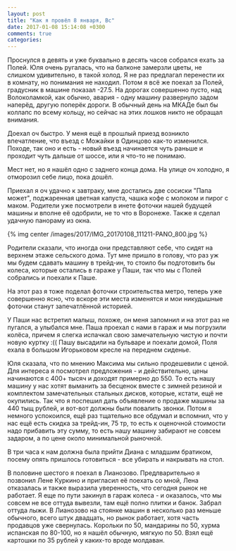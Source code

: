 ```yaml
---
layout: post
title: "Как я провёл 8 января, Вс"
date: 2017-01-08 15:14:08 +0300
comments: true
categories: 
---
```

Проснулся в девять и уже буквально в десять часов собрался ехать за Полей. Юля очень ругалась, что на балконе замерзли цветы, не слишком удивительно, в такой холод. Я не раз предлагал перенести их в комнату, но понимания не находил. Потом я всё же поехал за Полей, градусник в машине показал -27.5. На дорогах совершенно пусто, над Волоколамкой, как обычно, авария - одну машину развернуло задом наперёд, другую поперёк дороги. В обычный день на МКАДе был бы коллапс по всему кольцу, но сейчас на этих лошков никто не обращал внимания.

Доехал оч быстро. У меня ещё в прошлый приезд возникло впечатление, что въезд с Можайки в Одинцово как-то изменился. Походе, так оно и есть - новый въезд начинается чуть раньше и проходит чуть дальше от шоссе, или я что-то не понимаю.

Мест нет, но я нашёл одно с заднего конца дома. На улице оч холодно, я отморозил себе лицо, пока дошёл.

Приехал я оч удачно к завтраку, мне достались две сосиски "Папа может", поджаренная цветная капуста, чашка кофе с молоком и пирог с маком. Родители уже посмотрели в инете фоточки нашей будущей машины и вполне её одобрили, не то что в Воронеже. Также я сделал удачную панораму из окна.

{% img center /images/2017/IMG_20170108_111211-PANO_800.jpg %}

Родители сказали, что иногда они представляют себе, что сидят на верхнем этаже сельского дома. Тут мне пришло в голову, что раз уж мы будем сдавать машину в трейд-ин, то стоило бы подготовить бы колеса, которые остались в гараже у Паши, так что мы с Полей собрались и поехали к Паше. 

На этот раз я тоже поделал фоточки строительства метро, теперь уже совершенно ясно, что вскоре эти места изменятся и мои никудышные фоточки станут запечатлённой историей.

У Паши нас встретил малыш, похоже, он меня запомнил и на этот раз не пугался, а улыбался мне. Паша проехал с нами в гараж и мы погрузили колёса, причем я слегка испачкал свою замечательную чистую и почти новую куртку :(( Пашу высадили на бульваре и поехали домой, Поля ехала в большом Игорьковом кресле на переднем сиденье. 

Юля сказала, что по мнению Максима мы сильно продешевили с ценой. Для интереса я посмотрел предложения - и действительно, цены начинаются с 400+ тысяч и доходят примерно до 550. То есть нашу машину у нас хотят выманить за бесценок вместе с зимней резиной и комплектом замечательных стальных дисков, которые, кстати, ещё не окупились. Так что я поспешил дать объявление о продаже машины за 440 тыщ рублей, и вот-вот должны были повалить звонки. Потом я немного успокоился, ещё раз тщательно все обдумал и вспомнил, что у нас ещё есть скидка за трейд-ин, 75 тр, то есть к оценочной стоимости надо прибавить эту сумму, то есть нашу машину забирают не совсем задаром, а по цене около минимальной рыночной.

В три часа к нам должна была прийти Диана с младшим братиком, посему опять пришлось готовиться - все убирать и накрывать на стол. 


В половине шестого я поехал в Лианозово. Предлварительно я позвонил Лене Куркино и пригласил её поехать со мной, Лена отказалась и также выразила уверенность, что сегодня рынок не работает. Я еще по пути закинул в гараж колеса - и оказалось, что мы совсем не все оттуда вывезли, там ещё полно плитки и банок. Забрал оттуда лыжи. В Лианозово на стоянке машин в несколько раз меньше обычного, всего штук двадцать, но рынок работает, хотя часть продавцов уже свернулась. Корольки по 50, мандарины по 50, хурма испанская по 80-100, но я нашёл обычную, мягкую по 50. Взял ещё картошки по 35 рублей у каких-то вроде молдаван. 

